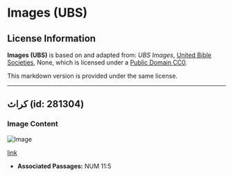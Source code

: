 # Images (UBS)

## License Information

**Images (UBS)** is based on and adapted from: _UBS Images_, [United Bible Societies](https://unitedbiblesocieties.org/), None, which is licensed under a [Public Domain CC0](https://creativecommons.org/public-domain/cc0/).

This markdown version is provided under the same license.



--------------------------------

## كراث (id: 281304)

### Image Content

![Image](https://cdn.aquifer.bible/aquifer-content/resources/Media/WEB-0584_leek.jpg)

[link](https://cdn.aquifer.bible/aquifer-content/resources/Media/WEB-0584_leek.jpg)

* **Associated Passages:** NUM 11:5

